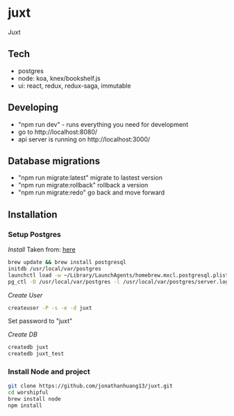 # juxt
Juxt

## Tech
* postgres
* node: koa, knex/bookshelf.js
* ui: react, redux, redux-saga, immutable

## Developing
* "npm run dev" - runs everything you need for development
* go to http://localhost:8080/
* api server is running on http://localhost:3000/

## Database migrations
* "npm run migrate:latest" migrate to lastest version
* "npm run migrate:rollback" rollback a version
* "npm run migrate:redo" go back and move forward

## Installation

### Setup Postgres

*Install*
Taken from: [here](https://ernestyalumni.wordpress.com/2015/07/09/installing-postgresql-on-a-mac-mac-os-x-tutorial-introduction-on-how-to-run-create-and-run-a-postgresql-database-etc/)
```bash
brew update && brew install postgresql
initdb /usr/local/var/postgres
launchctl load -w ~/Library/LaunchAgents/homebrew.mxcl.postgresql.plist
pg_ctl -D /usr/local/var/postgres -l /usr/local/var/postgres/server.log start
```

*Create User*

```bash
createuser -P -s -e -d juxt
```

Set password to "juxt"

*Create DB*

```bash
createdb juxt
createdb juxt_test
```

### Install Node and project

```bash
git clone https://github.com/jonathanhuang13/juxt.git
cd worshipful
brew install node
npm install 
```